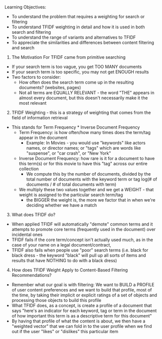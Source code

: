 <!-- Term Frequency Inverse Document Frequency - this looks at the question of how important or how frequent is this description in the current product, but also how often does it occur across our entire set  --> 

Learning Objectives:
  - To understand the problem that requires a weighting for search or filtering 
  - To understand TFIDF weighting in detail and how it is used in both search and filtering 
  - To understand the range of variants and alternatives to TFIDF 
  - To appreciate the similarities and differences between content filtering and search 
  
1. The Motivation For TFIDF came from primitive searching 
  - If your search term is too vague, you get TOO MANY documents
  - If your search term is too specific, you may not get ENOUGH results 
  - Two factors to consider: 
    - How often does the search term come up in the resulting documents? (websites, pages)
    - Not all terms are EQUALLY RELEVANT - the word "THE" appears in almost every document, but this doesn't necessarily make it the most relevant 
    
2. TFIDF Weighting - this is a strategy of weighting that comes from the field of information retrieval 
  - This stands for Term Frequency * Inverse Document Frequency 
    - Term Frequency: is how often/how many times does the term/tag appear in the document
      - Example: In Movies - you would use "keywords" like actors names, or director names; or "tags" which are words like "suspense", or "car crash", or "New York" 
    - Inverse Document Frequency: how rare is it for a document to have this term(s) or for this movie to have this "tag" across our entire collection 
      - We compute this by the number of documents, divided by the total number of documents with the keyword term or tag
     log(# of documents / # of total documents with term)
    - We multiply these two values together and we get a WEIGHT - that weight is assigned to the particular search term/tag
      - the BIGGER the weight is, the more we factor that in when we're deciding whether we have a match 
     
3. What does TFIDF do? 
  - When applied TFIDF will automatically "demote" common terms and it attempts to promote core terms (frequently used in the document) over incidental ones
  - TFIDF fails if the core term/concept isn't actually used much, as in the case of your name on a legal document/contract, 
  - TFIDF also fails when people use "poor" search terms (i.e. black for black dress - the keyword "black" will pull up all sorts of items and results that have NOTHING to do with a black dress)
  
4. How does TFIDF Weight Apply to Content-Based Filtering Recommendations?
  - Remember what our goal is with filtering: We want to BUILD a PROFILE of user content preferences and we want to build that profile, most of the time, by taking their implicit or explicit ratings of a set of objects and processing those objects to build this profile 
  - What TFIDF does, as a concept, is create a profile of a document that says "here's an indicator for each keyword, tag  or term in the document of how important this term is as a descriptive term for this document"
  - By having that profile of what the content is about, we then have a "weighted vector" that we can fold in to the user profile when we find out if the user "likes" or "dislikes" this particular item 
  
  
  
  
  
  
  
  
  
  
